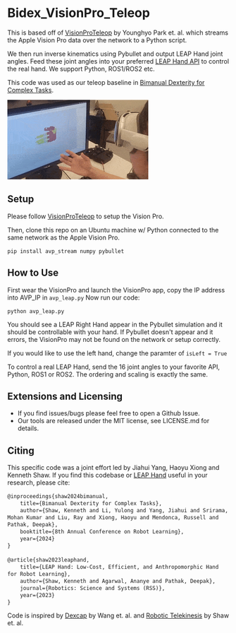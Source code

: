 # Bidex_VisionPro_Teleop
This is based off of [VisionProTeleop](https://github.com/Improbable-AI/VisionProTeleop) by Younghyo Park et. al. which streams the Apple Vision Pro data over the network to a Python script.

We then run inverse kinematics using Pybullet and output LEAP Hand joint angles.
Feed these joint angles into your preferred [LEAP Hand API](https://github.com/leap-hand/LEAP_Hand_API) to control the real hand.  We support Python, ROS1/ROS2 etc.

This code was used as our teleop baseline in [Bimanual Dexterity for Complex Tasks](https://bidex-teleop.github.io/).

![sim-deployment](avp_pybullet.gif)

## Setup
Please follow [VisionProTeleop](https://github.com/Improbable-AI/VisionProTeleop) to setup the Vision Pro.

Then, clone this repo on an Ubuntu machine w/ Python connected to the same network as the Apple Vision Pro.
```
pip install avp_stream numpy pybullet 
```

## How to Use
First wear the VisionPro and launch the VisionPro app, copy the IP address into AVP_IP in `avp_leap.py`  Now run our code:
```
python avp_leap.py
```
You should see a LEAP Right Hand appear in the Pybullet simulation and it should be controllable with your hand.  If Pybullet doesn't appear and it errors, the VisionPro may not be found on the network or setup correctly.

If you would like to use the left hand, change the paramter of `isLeft = True`

To control a real LEAP Hand, send the 16 joint angles to your favorite API, Python, ROS1 or ROS2.  The ordering and scaling is exactly the same.

## Extensions and Licensing
- If you find issues/bugs please feel free to open a Github Issue.
- Our tools are released under the MIT license, see LICENSE.md for details.

## Citing
This specific code was a joint effort led by Jiahui Yang, Haoyu Xiong and Kenneth Shaw.  If you find this codebase or [LEAP Hand](https://leaphand.com/) useful in your research, please cite:
```
@inproceedings{shaw2024bimanual,
    title={Bimanual Dexterity for Complex Tasks},
    author={Shaw, Kenneth and Li, Yulong and Yang, Jiahui and Srirama, Mohan Kumar and Liu, Ray and Xiong, Haoyu and Mendonca, Russell and Pathak, Deepak},
    booktitle={8th Annual Conference on Robot Learning},
    year={2024}
}

@article{shaw2023leaphand,
	title={LEAP Hand: Low-Cost, Efficient, and Anthropomorphic Hand for Robot Learning},
	author={Shaw, Kenneth and Agarwal, Ananye and Pathak, Deepak},
	journal={Robotics: Science and Systems (RSS)},
	year={2023}
}
```

Code is inspired by [Dexcap](https://dex-cap.github.io/) by Wang et. al. and [Robotic Telekinesis](https://robotic-telekinesis.github.io/) by Shaw et. al.
